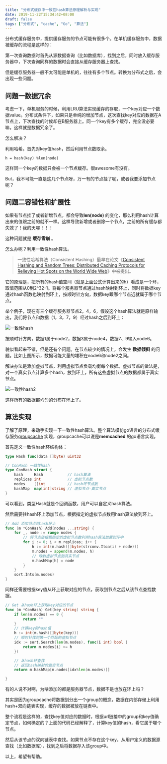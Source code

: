 ```yaml
---
title: "分布式缓存中一致性hash算法原理解析与实现"
date: 2019-11-22T15:34:42+08:00
draft: false
tags: ["分布式", "cache", "Go", "算法"]
---
```


分布式缓存服务中，提供缓存服务的节点可能有很多个。在单机缓存服务中，数据被缓存的流程是这样的：

第一次查询数据时首先从源数据查询（比如数据库），找到之后，同时放入缓存服务器中，下次查询同样的数据时会直接从缓存服务器上查找。

但是缓存服务器一般不太可能是单机的，往往有多个节点。转换为分布式之后，会出现一些问题。

## 问题一数据冗余

考虑一下，单机服务的时候，利用LRU算法实现缓存的存取，一个key对应一个数据value。分布式条件下，如果只是单纯的增加节点，这次查找key对应的数据在A节点上，下次查找的时候却在B服务器上。同一个key有多个缓存，完全没必要嘛，这样就是数据冗余了。

怎么解决？

利用哈希。首先对key值hash，然后利用节点数取余。

```
h = hash(key) %len(node)
```

这样同一个key的数据只会被一个节点缓存。很awesome有没有。

But，我不可能一直是这几个节点呀，万一有的节点挂了呢，或者我要添加节点呢？

## 问题二容错性和扩展性

如果有节点挂了或者新增节点，都会导致**len(node)** 的变化，那么利用hash计算出来的值跟之前的就不一样。这样导致新增或者删除一个节点，之前的所有缓存都失效了！我的天哪！！！

这种问题就是 **缓存雪崩** 。

怎么办呢？利用一致性hash算法。

> 一致性哈希算法（Consistent Hashing）最早在论文《[Consistent Hashing and Random Trees: Distributed Caching Protocols for Relieving Hot Spots on the World Wide Web](http://www.akamai.com/dl/technical_publications/ConsistenHashingandRandomTreesDistributedCachingprotocolsforrelievingHotSpotsontheworldwideweb.pdf)》中被提出。

它的原理是，把所有的hash值空间（就是上面公式计算出来的h）看成是一个环，取值范围从0到2^32-1。将每个服务器节点通过hash映射到环上，同时将数据key通过hash函数也映射到环上，按顺时针方向，数据key跟哪个节点近就属于哪个节点。

举个例子，现在有三个缓存服务器节点2，4，6，假设这个hash算法就是原样输出，我们将节点和数据（1，3，7，9）经过hash之后到环上：

![一致性hash](https://tva1.sinaimg.cn/large/0082zybply1gc53lsij1jj30b3079glv.jpg)

按顺时针方向，数据1属于node2，数据3属于node4，数据7、9输入node6。

貌似看起来不错，但是还有个问题。在节点较少的情况上，会发生 **数据倾斜** 的问题。比如上图所示，数据可能大量的堆积在node6和node2之间。

解决办法是添加虚拟节点，利用虚拟节点负载均衡每个数据。虚拟节点的做法是，对一个真实节点计算多个hash，放到环上，所有这些虚拟节点的数据都属于真实节点。

![一致性hash2](https://tva1.sinaimg.cn/large/0082zybply1gc54o5rm70j30ax06xwf4.jpg)

这样所有的数据都均匀的分布在环上了。

## 算法实现

了解了原理，来动手实现一下一致性hash算法。整个算法模仿go语言的分布式缓存服务[groupcache](https://github.com/golang/groupcache) 实现，groupcache可以说是**memcached** 的go语言实现。

首先定义一致性hash环结构体：

```go
type Hash func(data []byte) uint32

// ConHash 一致性hash
type ConHash struct {
	hash     Hash           // hash算法
	replicas int            // 虚拟节点数
	nodes    []int          // hash环节点数
	hashMap  map[int]string // 虚拟节点-真实节点
}
```

可以看到，类型Hash就是个回调函数，用户可以自定义hash算法。

然后需要往hash环上添加节点，根据指定的虚拟节点数用hash算法放到环上。

```go
// Add 添加节点到hash环上
func (m *ConHash) Add(nodes ...string) {
	for _, node := range nodes {
		// 将节点值根据指定的虚拟节点数利用hash算法放置到环中
		for i := 0; i < m.replicas; i++ {
			h := int(m.hash([]byte(strconv.Itoa(i) + node)))
			m.nodes = append(m.nodes, h)
			// 映射虚拟节点到真实节点
			m.hashMap[h] = node
		}
	}
	sort.Ints(m.nodes)
}
```

同样还需要根据key值从环上获取对应的节点，获取到节点之后从该节点查找数据。

```go
// Get 从hash环上获取key对应的节点
func (m *ConHash) Get(key string) string {
	if len(m.nodes) == 0 {
		return ""
	}
	// 计算key的hash值
	h := int(m.hash([]byte(key)))
	// 顺时针找到第一个匹配的虚拟节点
	idx := sort.Search(len(m.nodes), func(i int) bool {
		return m.nodes[i] >= h
	})

	// 从hash环查找
	// 返回hash映射的真实节点
	return m.hashMap[m.nodes[idx%len(m.nodes)]]

}
```

有的人说不对啊，为啥添加的都是服务器节点，数据不是也放在环上吗？

其实是因为groupcache将数据划分出一个group的概念，数据在内部存储上利用hash+双向链表实现，缓存的数据被放在链表中。

整个流程是这样的，查找key值对应的数据时，根据url链接中的group和key值确定节点，如何确定的？上面的代码已经解释了，计算key值的hash，看它属于哪个节点。

然后从该节点的双向链表中查找。如果节点不存在这个key，从用户定义的数据源查找（比如数据库），找到之后将数据存入该group中。

以上，希望有帮助。